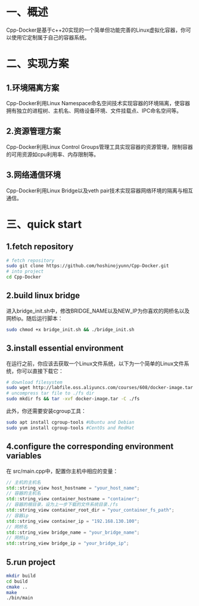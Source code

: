 # 一、概述
Cpp-Docker是基于c++20实现的一个简单但功能完善的Linux虚拟化容器，你可以使用它定制属于自己的容器系统。
# 二、实现方案
## 1.环境隔离方案
Cpp-Docker利用Linux Namespace命名空间技术实现容器的环境隔离，使容器拥有独立的进程树、主机名、网络设备环境、文件挂载点、IPC命名空间等。
## 2.资源管理方案
Cpp-Docker利用Linux Control Groups管理工具实现容器的资源管理，限制容器的可用资源如cpu利用率、内存限制等。
## 3.网络通信环境
Cpp-Docker利用Linux Bridge以及veth pair技术实现容器网络环境的隔离与相互通信。
# 三、quick start
## 1.fetch repository
```sh
# fetch repository
sudo git clone https://github.com/hoshinojyunn/Cpp-Docker.git
# into project
cd Cpp-Docker
```
## 2.build linux bridge
进入bridge_init.sh中，修改BRIDGE_NAME以及NEW_IP为你喜欢的网桥名以及网桥ip。随后运行脚本：
```sh
sudo chmod +x bridge_init.sh && ./bridge_init.sh
```
## 3.install essential environment
在运行之前，你应该去获取一个Linux文件系统，以下为一个简单的Linux文件系统，你可以直接下载它：
```sh
# download filesystem
sudo wget http://labfile.oss.aliyuncs.com/courses/608/docker-image.tar
# uncompress tar file to ./fs dir
sudo mkdir fs && tar -xvf docker-image.tar -C ./fs
```
此外，你还需要安装cgroup工具：
```sh
sudo apt install cgroup-tools #Ubuntu and Debian
sudo yum install cgroup-tools #CentOs and RedHat
```
## 4.configure the corresponding environment variables
在 src/main.cpp中，配置你主机中相应的变量：
```c++
// 主机的主机名
std::string_view host_hostname = "your_host_name";
// 容器的主机名
std::string_view container_hostname = "container";
// 容器的根目录，设为上一步下载的文件系统目录./fs
std::string_view container_root_dir = "your_container_fs_path";
// 容器ip
std::string_view container_ip = "192.168.130.100";
// 网桥名
std::string_view bridge_name = "your_bridge_name";
// 网桥ip
std::string_view bridge_ip = "your_bridge_ip";
```
## 5.run project
```sh
mkdir build
cd build
cmake ..
make
./bin/main
```